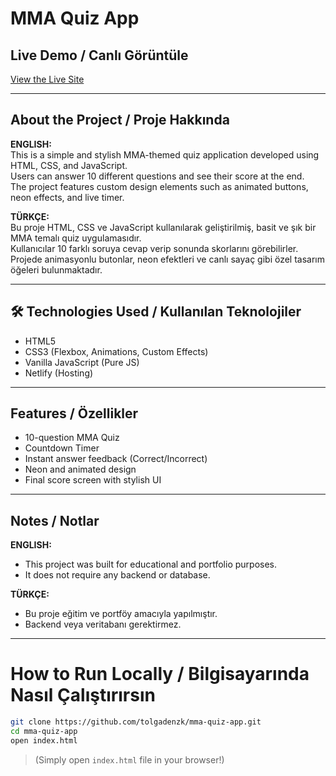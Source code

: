 # MMA Quiz App

##  Live Demo / Canlı Görüntüle
 [View the Live Site](https://mma-quiz-app.netlify.app/)

---

##  About the Project / Proje Hakkında

**ENGLISH:**  
This is a simple and stylish MMA-themed quiz application developed using HTML, CSS, and JavaScript.  
Users can answer 10 different questions and see their score at the end.  
The project features custom design elements such as animated buttons, neon effects, and live timer.

**TÜRKÇE:**  
Bu proje HTML, CSS ve JavaScript kullanılarak geliştirilmiş, basit ve şık bir MMA temalı quiz uygulamasıdır.  
Kullanıcılar 10 farklı soruya cevap verip sonunda skorlarını görebilirler.  
Projede animasyonlu butonlar, neon efektleri ve canlı sayaç gibi özel tasarım öğeleri bulunmaktadır.

---

## 🛠️ Technologies Used / Kullanılan Teknolojiler
- HTML5
- CSS3 (Flexbox, Animations, Custom Effects)
- Vanilla JavaScript (Pure JS)
- Netlify (Hosting)

---

##  Features / Özellikler
-  10-question MMA Quiz
-  Countdown Timer
-  Instant answer feedback (Correct/Incorrect)
-  Neon and animated design
-  Final score screen with stylish UI

---

##  Notes / Notlar

**ENGLISH:**  
- This project was built for educational and portfolio purposes.  
- It does not require any backend or database.

**TÜRKÇE:**  
- Bu proje eğitim ve portföy amacıyla yapılmıştır.  
- Backend veya veritabanı gerektirmez.

---

#  How to Run Locally / Bilgisayarında Nasıl Çalıştırırsın
```bash
git clone https://github.com/tolgadenzk/mma-quiz-app.git
cd mma-quiz-app
open index.html
```
> (Simply open `index.html` file in your browser!)

